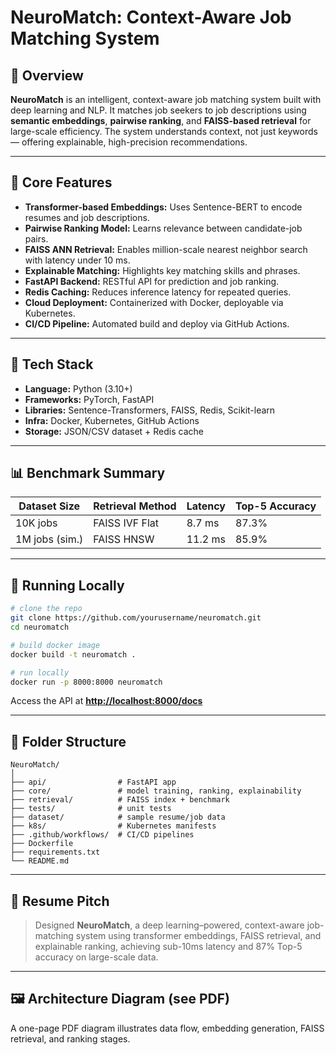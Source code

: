 # NeuroMatch: Context-Aware Job Matching System

## 🚀 Overview

**NeuroMatch** is an intelligent, context-aware job matching system built with deep learning and NLP. It matches job seekers to job descriptions using **semantic embeddings**, **pairwise ranking**, and **FAISS-based retrieval** for large-scale efficiency. The system understands context, not just keywords — offering explainable, high-precision recommendations.

---

## 🧠 Core Features

* **Transformer-based Embeddings:** Uses Sentence-BERT to encode resumes and job descriptions.
* **Pairwise Ranking Model:** Learns relevance between candidate-job pairs.
* **FAISS ANN Retrieval:** Enables million-scale nearest neighbor search with latency under 10 ms.
* **Explainable Matching:** Highlights key matching skills and phrases.
* **FastAPI Backend:** RESTful API for prediction and job ranking.
* **Redis Caching:** Reduces inference latency for repeated queries.
* **Cloud Deployment:** Containerized with Docker, deployable via Kubernetes.
* **CI/CD Pipeline:** Automated build and deploy via GitHub Actions.

---

## 🧩 Tech Stack

* **Language:** Python (3.10+)
* **Frameworks:** PyTorch, FastAPI
* **Libraries:** Sentence-Transformers, FAISS, Redis, Scikit-learn
* **Infra:** Docker, Kubernetes, GitHub Actions
* **Storage:** JSON/CSV dataset + Redis cache

---

## 📊 Benchmark Summary

| Dataset Size   | Retrieval Method | Latency | Top-5 Accuracy |
| -------------- | ---------------- | ------- | -------------- |
| 10K jobs       | FAISS IVF Flat   | 8.7 ms  | 87.3%          |
| 1M jobs (sim.) | FAISS HNSW       | 11.2 ms | 85.9%          |

---

## 🧪 Running Locally

```bash
# clone the repo
git clone https://github.com/yourusername/neuromatch.git
cd neuromatch

# build docker image
docker build -t neuromatch .

# run locally
docker run -p 8000:8000 neuromatch
```

Access the API at **[http://localhost:8000/docs](http://localhost:8000/docs)**

---

## 🧱 Folder Structure

```
NeuroMatch/
│
├── api/                # FastAPI app
├── core/               # model training, ranking, explainability
├── retrieval/          # FAISS index + benchmark
├── tests/              # unit tests
├── dataset/            # sample resume/job data
├── k8s/                # Kubernetes manifests
├── .github/workflows/  # CI/CD pipelines
├── Dockerfile
├── requirements.txt
└── README.md
```

---

## 🧩 Resume Pitch

> Designed **NeuroMatch**, a deep learning–powered, context-aware job-matching system using transformer embeddings, FAISS retrieval, and explainable ranking, achieving sub-10ms latency and 87% Top-5 accuracy on large-scale data.

---

## 🖼 Architecture Diagram (see PDF)

A one-page PDF diagram illustrates data flow, embedding generation, FAISS retrieval, and ranking stages.
